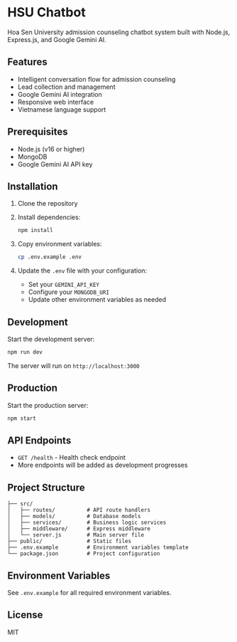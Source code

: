 # HSU Chatbot

Hoa Sen University admission counseling chatbot system built with Node.js, Express.js, and Google Gemini AI.

## Features

- Intelligent conversation flow for admission counseling
- Lead collection and management
- Google Gemini AI integration
- Responsive web interface
- Vietnamese language support

## Prerequisites

- Node.js (v16 or higher)
- MongoDB
- Google Gemini AI API key

## Installation

1. Clone the repository
2. Install dependencies:
   ```bash
   npm install
   ```

3. Copy environment variables:
   ```bash
   cp .env.example .env
   ```

4. Update the `.env` file with your configuration:
   - Set your `GEMINI_API_KEY`
   - Configure your `MONGODB_URI`
   - Update other environment variables as needed

## Development

Start the development server:
```bash
npm run dev
```

The server will run on `http://localhost:3000`

## Production

Start the production server:
```bash
npm start
```

## API Endpoints

- `GET /health` - Health check endpoint
- More endpoints will be added as development progresses

## Project Structure

```
├── src/
│   ├── routes/          # API route handlers
│   ├── models/          # Database models
│   ├── services/        # Business logic services
│   ├── middleware/      # Express middleware
│   └── server.js        # Main server file
├── public/              # Static files
├── .env.example         # Environment variables template
└── package.json         # Project configuration
```

## Environment Variables

See `.env.example` for all required environment variables.

## License

MIT